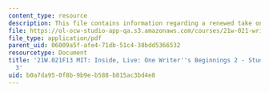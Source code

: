 ```yaml
---
content_type: resource
description: This file contains information regarding a renewed take on writing.
file: https://ol-ocw-studio-app-qa.s3.amazonaws.com/courses/21w-021-writing-and-experience-mit-inside-live-fall-2013/b0a7da950f8b9b9eb588b815ac3bd4e8_MIT21W_021F13_RenewTake.pdf
file_type: application/pdf
parent_uid: 06009a5f-afe4-71db-51c4-38bdd5366532
resourcetype: Document
title: '21W.021F13 MIT: Inside, Live: One Writer''s Beginnings 2 - Student Example
  3'
uid: b0a7da95-0f8b-9b9e-b588-b815ac3bd4e8
---
```


